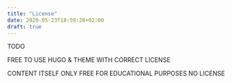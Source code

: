 ```yaml
---
title: "License"
date: 2020-05-23T18:59:28+02:00
draft: true
---
```


TODO

FREE TO USE HUGO & THEME WITH CORRECT LICENSE

CONTENT ITSELF ONLY FREE FOR EDUCATIONAL PURPOSES NO LICENSE
